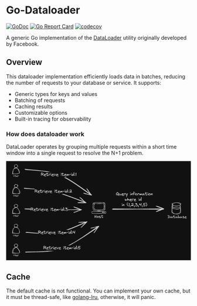 # Go-Dataloader

[![GoDoc](https://godoc.org/github.com/0x726f6f6b6965/go-dataloader?status.svg)](https://godoc.org/github.com/0x726f6f6b6965/go-dataloader)
[![Go Report Card](https://goreportcard.com/badge/github.com/0x726f6f6b6965/go-dataloader)](https://goreportcard.com/report/github.com/0x726f6f6b6965/go-dataloader)
[![codecov](https://codecov.io/gh/0x726f6f6b6965/go-dataloader/branch/main/graph/badge.svg)](https://codecov.io/gh/0x726f6f6b6965/go-dataloader)

A generic Go implementation of the [DataLoader](https://github.com/graphql/dataloader) utility originally developed by Facebook.

## Overview

This dataloader implementation efficiently loads data in batches, reducing the number of requests to your database or service. It supports:

- Generic types for keys and values
- Batching of requests
- Caching results
- Customizable options
- Built-in tracing for observability

### How does dataloader work

DataLoader operates by grouping multiple requests within a short time window into a single request to resolve the N+1 problem.

![pic](./pic/dataloader.excalidraw.png)

## Cache

The default cache is not functional. You can implement your own cache, but it must be thread-safe, like [golang-lru](https://github.com/hashicorp/golang-lru), otherwise, it will panic.
